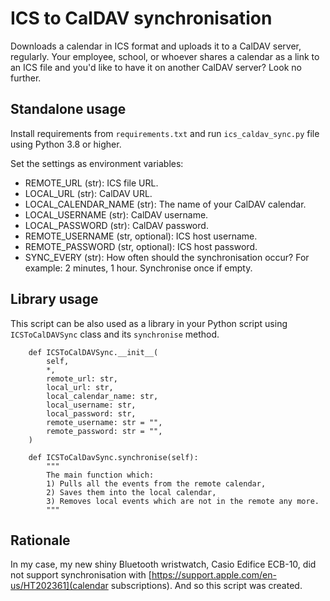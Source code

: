# ICS to CalDAV synchronisation

Downloads a calendar in ICS format and uploads it to a CalDAV server, regularly.
Your employee, school, or whoever shares a calendar as a link to an ICS file
and you'd like to have it on another CalDAV server?
Look no further.

## Standalone usage

Install requirements from `requirements.txt` and run `ics_caldav_sync.py` file
using Python 3.8 or higher.

Set the settings as environment variables:
* REMOTE_URL (str): ICS file URL.
* LOCAL_URL (str): CalDAV URL.
* LOCAL_CALENDAR_NAME (str): The name of your CalDAV calendar.
* LOCAL_USERNAME (str): CalDAV username.
* LOCAL_PASSWORD (str): CalDAV password.
* REMOTE_USERNAME (str, optional): ICS host username.
* REMOTE_PASSWORD (str, optional): ICS host password.
* SYNC_EVERY (str): How often should the synchronisation occur? For example: 2 minutes, 1 hour. Synchronise once if empty.

## Library usage

This script can be also used as a library in your Python script using `ICSToCalDAVSync`
class and its `synchronise` method.
```
    def ICSToCalDAVSync.__init__(
        self,
        *,
        remote_url: str,
        local_url: str,
        local_calendar_name: str,
        local_username: str,
        local_password: str,
        remote_username: str = "",
        remote_password: str = "",
    )

    def ICSToCalDavSync.synchronise(self):
        """
        The main function which:
        1) Pulls all the events from the remote calendar,
        2) Saves them into the local calendar,
        3) Removes local events which are not in the remote any more.
        """
```

## Rationale

In my case, my new shiny Bluetooth wristwatch, Casio Edifice ECB-10,
did not support synchronisation with [https://support.apple.com/en-us/HT202361](calendar subscriptions).
And so this script was created.
